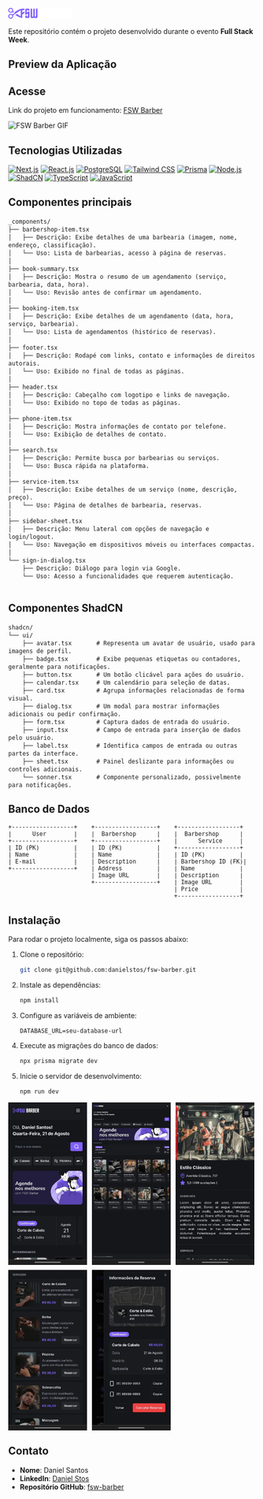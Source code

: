 ![FSW Barber logo](./public/logo.png)


Este repositório contém o projeto desenvolvido durante o evento **Full Stack Week**.


## Preview da Aplicação
## Acesse


Link do  projeto em funcionamento: [FSW Barber](https://fsw-barber-omega-gold.vercel.app/)




![FSW Barber GIF](./public/FSW-Barber.gif)






## Tecnologias Utilizadas


[![Next.js](https://img.shields.io/badge/Next.js-000000?style=flat&logo=nextdotjs&logoColor=white)](https://nextjs.org/)
[![React.js](https://img.shields.io/badge/React.js-61DAFB?style=flat&logo=react&logoColor=white)](https://reactjs.org/)
[![PostgreSQL](https://img.shields.io/badge/PostgreSQL-4169E1?style=flat&logo=postgresql&logoColor=white)](https://www.postgresql.org/)
[![Tailwind CSS](https://img.shields.io/badge/Tailwind%20CSS-06B6D4?style=flat&logo=tailwindcss&logoColor=white)](https://tailwindcss.com/)
[![Prisma](https://img.shields.io/badge/Prisma-2D3748?style=flat&logo=prisma&logoColor=white)](https://www.prisma.io/)
[![Node.js](https://img.shields.io/badge/Node.js-339933?style=flat&logo=node.js&logoColor=white)](https://nodejs.org/)
[![ShadCN](https://img.shields.io/badge/ShadCN-FF6B6B?style=flat&logoColor=white)](https://ui.shadcn.com/)
[![TypeScript](https://img.shields.io/badge/TypeScript-3178C6?style=flat&logo=typescript&logoColor=white)](https://www.typescriptlang.org/)
[![JavaScript](https://img.shields.io/badge/JavaScript-F7DF1E?style=flat&logo=javascript&logoColor=black)](https://developer.mozilla.org/en-US/docs/Web/JavaScript)




##  Componentes principais
```plaintext
_components/
├── barbershop-item.tsx
│   ├── Descrição: Exibe detalhes de uma barbearia (imagem, nome, endereço, classificação).
│   └── Uso: Lista de barbearias, acesso à página de reservas.
│
├── book-summary.tsx
│   ├── Descrição: Mostra o resumo de um agendamento (serviço, barbearia, data, hora).
│   └── Uso: Revisão antes de confirmar um agendamento.
│
├── booking-item.tsx
│   ├── Descrição: Exibe detalhes de um agendamento (data, hora, serviço, barbearia).
│   └── Uso: Lista de agendamentos (histórico de reservas).
│
├── footer.tsx
│   ├── Descrição: Rodapé com links, contato e informações de direitos autorais.
│   └── Uso: Exibido no final de todas as páginas.
│
├── header.tsx
│   ├── Descrição: Cabeçalho com logotipo e links de navegação.
│   └── Uso: Exibido no topo de todas as páginas.
│
├── phone-item.tsx
│   ├── Descrição: Mostra informações de contato por telefone.
│   └── Uso: Exibição de detalhes de contato.
│
├── search.tsx
│   ├── Descrição: Permite busca por barbearias ou serviços.
│   └── Uso: Busca rápida na plataforma.
│
├── service-item.tsx
│   ├── Descrição: Exibe detalhes de um serviço (nome, descrição, preço).
│   └── Uso: Página de detalhes de barbearia, reservas.
│
├── sidebar-sheet.tsx
│   ├── Descrição: Menu lateral com opções de navegação e login/logout.
│   └── Uso: Navegação em dispositivos móveis ou interfaces compactas.
│
└── sign-in-dialog.tsx
    ├── Descrição: Diálogo para login via Google.
    └── Uso: Acesso a funcionalidades que requerem autenticação.


```

##  Componentes ShadCN


```plaintext
shadcn/
└── ui/
    ├── avatar.tsx       # Representa um avatar de usuário, usado para imagens de perfil.
    ├── badge.tsx        # Exibe pequenas etiquetas ou contadores, geralmente para notificações.
    ├── button.tsx       # Um botão clicável para ações do usuário.
    ├── calendar.tsx     # Um calendário para seleção de datas.
    ├── card.tsx         # Agrupa informações relacionadas de forma visual.
    ├── dialog.tsx       # Um modal para mostrar informações adicionais ou pedir confirmação.
    ├── form.tsx         # Captura dados de entrada do usuário.
    ├── input.tsx        # Campo de entrada para inserção de dados pelo usuário.
    ├── label.tsx        # Identifica campos de entrada ou outras partes da interface.
    ├── sheet.tsx        # Painel deslizante para informações ou controles adicionais.
    └── sonner.tsx       # Componente personalizado, possivelmente para notificações.
```
## Banco de Dados
<small>
<pre>
+------------------+    +------------------+    +------------------+    +------------------+
|      User        |    |  Barbershop      |    |  Barbershop      |    |     Booking      |
+------------------+    +------------------+    |      Service     |    +------------------+
| ID (PK)          |    | ID (PK)          |    +------------------+    | ID (PK)          |
| Name             |    | Name             |    | ID (PK)          |    | Service ID (FK)  |
| E-mail           |    | Description      |    | Barbershop ID (FK)|   | Barbershop ID (FK)|
+------------------+    | Address          |    | Name             |    | User ID (FK)     |
                        | Image URL        |    | Description      |    | Date             |
                        +------------------+    | Image URL        |    +------------------+
                                                | Price            |
                                                +------------------+
</pre>
</small>


## Instalação


Para rodar o projeto localmente, siga os passos abaixo:


1. Clone o repositório:
    ```bash
    git clone git@github.com:danielstos/fsw-barber.git
    ```


2. Instale as dependências:
    ```bash
    npm install
    ```


3. Configure as variáveis de ambiente:
    ```plaintext
    DATABASE_URL=seu-database-url
    ```


4. Execute as migrações do banco de dados:
    ```bash
    npx prisma migrate dev
    ```


5. Inicie o servidor de desenvolvimento:
    ```bash
    npm run dev
    ```








<div style="display: flex; flex-wrap: wrap; gap: 10px;">
    <img src="./public/barber-preview00.jpeg" alt="FSW Barber PNG" width="160px"/>
    <img src="./public/barber-preview01.jpeg" alt="FSW Barber PNG" width="160px"/>
    <img src="./public/barber-preview02.jpeg" alt="FSW Barber PNG" width="160px"/>
    <img src="./public/barber-preview03.jpeg" alt="FSW Barber PNG" width="160px"/>
    <img src="./public/barber-preview04.jpeg" alt="FSW Barber PNG" width="160px"/>
</div>


## Contato


- **Nome**: Daniel Santos
- **LinkedIn**: [Daniel Stos](https://www.linkedin.com/in/daniel-stos/)
- **Repositório GitHub**: [fsw-barber](https://github.com/danielstos/fsw-barber)



